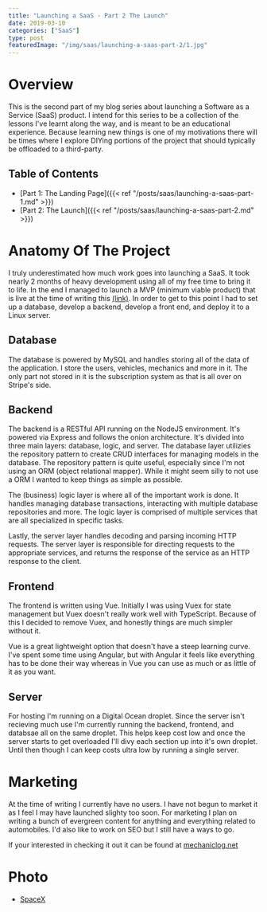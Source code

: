 ```yaml
---
title: "Launching a SaaS - Part 2 The Launch"
date: 2019-03-10
categories: ["SaaS"]
type: post
featuredImage: "/img/saas/launching-a-saas-part-2/1.jpg"
---
```


# Overview

This is the second part of my blog series about launching a Software as a Service (SaaS) product. I intend for this series to be a collection of the lessons I've learnt along the way, and is meant to be an educational experience. Because learning new things is one of my motivations there will be times where I explore DIYing portions of the project that should typically be offloaded to a third-party.

## Table of Contents

* [Part 1: The Landing Page]({{< ref "/posts/saas/launching-a-saas-part-1.md" >}})
* [Part 2: The Launch]({{< ref "/posts/saas/launching-a-saas-part-2.md" >}})

# Anatomy Of The Project

I truly underestimated how much work goes into launching a SaaS. It took nearly 2 months of heavy development using all of my free time to bring it to life. In the end I managed to launch a MVP (minimum viable product) that is live at the time of writing this [(link)](https://mechaniclog.net). In order to get to this point I had to set up a database, develop a backend, develop a front end, and deploy it to a Linux server.

## Database

The database is powered by MySQL and handles storing all of the data of the application. I store the users, vehicles, mechanics and more in it. The only part not stored in it is the subscription system as that is all over on Stripe's side.

## Backend

The backend is a RESTful API running on the NodeJS environment. It's powered via Express and follows the onion architecture. It's divided into three main layers: database, logic, and server. The database layer utilizies the repository pattern to create CRUD interfaces for managing models in the database. The repository pattern is quite useful, especially since I'm not using an ORM (object relational mapper). While it might seem silly to not use a ORM I wanted to keep things as simple as possible.

The (business) logic layer is where all of the important work is done. It handles managing database transactions, interacting with multiple database repositories and more. The logic layer is comprised of multiple services that are all specialized in specific tasks.

Lastly, the server layer handles decoding and parsing incoming HTTP requests. The server layer is responsible for directing requests to the appropriate services, and returns the response of the service as an HTTP response to the client.

## Frontend

The frontend is written using Vue. Initially I was using Vuex for state management but Vuex doesn't really work well with TypeScript. Because of this I decided to remove Vuex, and honestly things are much simpler without it.

Vue is a great lightweight option that doesn't have a steep learning curve. I've spent some time using Angular, but with Angular it feels like everything has to be done their way whereas in Vue you can use as much or as little of it as you want.

## Server

For hosting I'm running on a Digital Ocean droplet. Since the server isn't recieving much use I'm currently running the backend, frontend, and databsae all on the same droplet. This helps keep cost low and once the server starts to get overloaded I'll divy each section up into it's own droplet. Until then though I can keep costs ultra low by running a single server.

# Marketing

At the time of writing I currently have no users. I have not begun to market it as I feel I may have launched slighty too soon. For marketing I plan on writing a bunch of evergreen content for anything and everything related to automobiles. I'd also like to work on SEO but I still have a ways to go.

If your interested in checking it out it can be found at [mechaniclog.net](https://mechaniclog.net)

# Photo
- [SpaceX](https://unsplash.com/photos/uj3hvdfQujI)